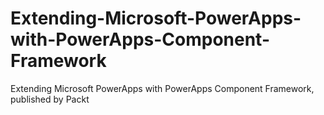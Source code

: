 # Extending-Microsoft-PowerApps-with-PowerApps-Component-Framework
Extending Microsoft PowerApps with PowerApps Component Framework, published by Packt
